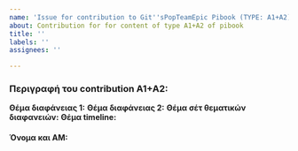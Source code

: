 ```yaml
---
name: 'Issue for contribution to Git''sPopTeamEpic Pibook (TYPE: A1+A2)'
about: Contribution for for content of type A1+A2 of pibook
title: ''
labels: ''
assignees: ''

---
```


### Περιγραφή του contribution A1+A2:<br>

**Θέμα διαφάνειας 1:** 
**Θέμα διαφάνειας 2:** 
**Θέμα σέτ θεματικών διαφανειών:** 
**Θέμα timeline:** 

#### Όνομα και ΑΜ:
